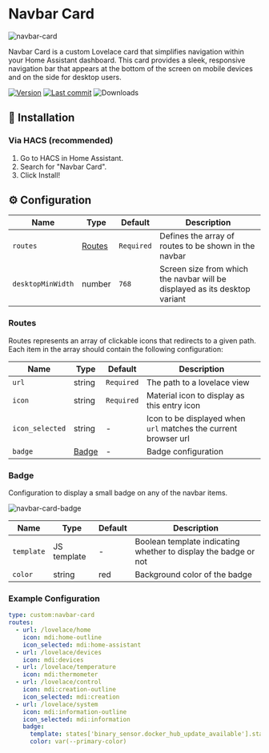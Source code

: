 
# Navbar Card
![navbar-card](https://github.com/user-attachments/assets/df2a9a5d-51ec-4786-8f54-36ece2aa6f9a)

Navbar Card is a custom Lovelace card that simplifies navigation within your Home Assistant dashboard. This card provides a sleek, responsive navigation bar that appears at the bottom of the screen on mobile devices and on the side for desktop users.

[![Version](https://img.shields.io/github/v/release/joseluis9595/lovelace-navbar-card)](#)
[![Last commit](https://img.shields.io/github/last-commit/joseluis9595/lovelace-navbar-card)](#)
![Downloads](https://img.shields.io/github/downloads/joseluis9595/lovelace-navbar-card/total)

## 🚀 Installation
### Via HACS (recommended)
1. Go to HACS in Home Assistant.
2. Search for "Navbar Card".
3. Click Install!


## ⚙️ Configuration
| Name              | Type              | Default    | Description                                                                |
| ----------------- | ----------------- | ---------- | -------------------------------------------------------------------------- |
| `routes`          | [Routes](#routes) | `Required` | Defines the array of routes to be shown in the navbar                      |
| `desktopMinWidth` | number            | `768`      | Screen size from which the navbar will be displayed as its desktop variant |

### Routes
Routes represents an array of clickable icons that redirects to a given path. Each item in the array should contain the following configuration:

| Name            	| Type            	| Default    	| Description                                                     	|
|-----------------	|-----------------	|------------	|-----------------------------------------------------------------	|
| `url`           	| string          	| `Required` 	| The path to a lovelace view                                     	|
| `icon`          	| string          	| `Required` 	| Material icon to display as this entry icon                     	|
| `icon_selected` 	| string          	| -          	| Icon to be displayed when `url` matches the current browser url 	|
| `badge`         	| [Badge](#badge) 	| -          	| Badge configuration                                             	|

### Badge

Configuration to display a small badge on any of the navbar items.

![navbar-card-badge](https://github.com/user-attachments/assets/5f548ce3-82b5-422f-a084-715bc73846b0)


| Name       	| Type        	| Default 	| Description                                                     	|
|------------	|-------------	|---------	|-----------------------------------------------------------------	|
| `template` 	| JS template 	| -       	| Boolean template indicating whether to display the badge or not 	|
| `color`    	| string      	| red     	| Background color of the badge                                   	|


### Example Configuration
```yaml
type: custom:navbar-card
routes:
  - url: /lovelace/home
    icon: mdi:home-outline
    icon_selected: mdi:home-assistant
  - url: /lovelace/devices
    icon: mdi:devices
  - url: /lovelace/temperature
    icon: mdi:thermometer
  - url: /lovelace/control
    icon: mdi:creation-outline
    icon_selected: mdi:creation
  - url: /lovelace/system
    icon: mdi:information-outline
    icon_selected: mdi:information
    badge:
      template: states['binary_sensor.docker_hub_update_available'].state === 'on'
      color: var(--primary-color)
```

